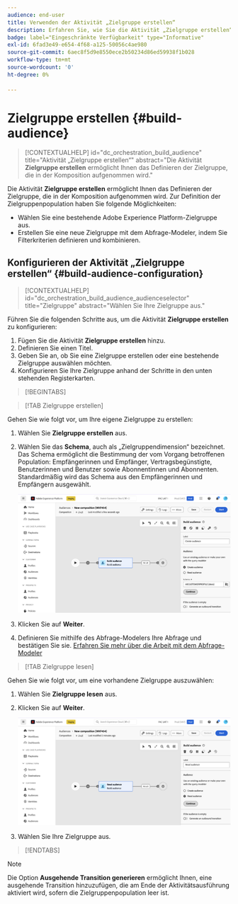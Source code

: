 ```yaml
---
audience: end-user
title: Verwenden der Aktivität „Zielgruppe erstellen“
description: Erfahren Sie, wie Sie die Aktivität „Zielgruppe erstellen“ verwenden.
badge: label="Eingeschränkte Verfügbarkeit" type="Informative"
exl-id: 6fad3e49-e654-4f68-a125-50056c4ae980
source-git-commit: 6aec8f5d9e8550ece2b50234d86ed59938f1b028
workflow-type: tm+mt
source-wordcount: '0'
ht-degree: 0%

---
```


# Zielgruppe erstellen {#build-audience}

>[!CONTEXTUALHELP]
>id="dc_orchestration_build_audience"
>title="Aktivität „Zielgruppe erstellen“"
>abstract="Die Aktivität **Zielgruppe erstellen** ermöglicht Ihnen das Definieren der Zielgruppe, die in der Komposition aufgenommen wird."

Die Aktivität **Zielgruppe erstellen** ermöglicht Ihnen das Definieren der Zielgruppe, die in der Komposition aufgenommen wird. Zur Definition der Zielgruppenpopulation haben Sie folgende Möglichkeiten:

* Wählen Sie eine bestehende Adobe Experience Platform-Zielgruppe aus.
* Erstellen Sie eine neue Zielgruppe mit dem Abfrage-Modeler, indem Sie Filterkriterien definieren und kombinieren.

## Konfigurieren der Aktivität „Zielgruppe erstellen“ {#build-audience-configuration}

>[!CONTEXTUALHELP]
>id="dc_orchestration_build_audience_audienceselector"
>title="Zielgruppe"
>abstract="Wählen Sie Ihre Zielgruppe aus."

Führen Sie die folgenden Schritte aus, um die Aktivität **Zielgruppe erstellen** zu konfigurieren:

1. Fügen Sie die Aktivität **Zielgruppe erstellen** hinzu.
1. Definieren Sie einen Titel.
1. Geben Sie an, ob Sie eine Zielgruppe erstellen oder eine bestehende Zielgruppe auswählen möchten.
1. Konfigurieren Sie Ihre Zielgruppe anhand der Schritte in den unten stehenden Registerkarten.

>[!BEGINTABS]

>[!TAB Zielgruppe erstellen]

Gehen Sie wie folgt vor, um Ihre eigene Zielgruppe zu erstellen:

1. Wählen Sie **Zielgruppe erstellen** aus.
1. Wählen Sie das **Schema**, auch als „Zielgruppendimension“ bezeichnet. Das Schema ermöglicht die Bestimmung der vom Vorgang betroffenen Population: Empfängerinnen und Empfänger, Vertragsbegünstigte, Benutzerinnen und Benutzer sowie Abonnentinnen und Abonnenten. Standardmäßig wird das Schema aus den Empfängerinnen und Empfängern ausgewählt. 

   ![](../assets/build-audience-create.png)

1. Klicken Sie auf **Weiter**.
1. Definieren Sie mithilfe des Abfrage-Modelers Ihre Abfrage und bestätigen Sie sie. [Erfahren Sie mehr über die Arbeit mit dem Abfrage-Modeler](../../query/query-modeler-overview.md)

>[!TAB Zielgruppe lesen]

Gehen Sie wie folgt vor, um eine vorhandene Zielgruppe auszuwählen:

1. Wählen Sie **Zielgruppe lesen** aus.
1. Klicken Sie auf **Weiter**.

   ![](../assets/build-audience-read.png)

1. Wählen Sie Ihre Zielgruppe aus.

>[!ENDTABS]

>[!NOTE]
>
>Die Option **Ausgehende Transition generieren** ermöglicht Ihnen, eine ausgehende Transition hinzuzufügen, die am Ende der Aktivitätsausführung aktiviert wird, sofern die Zielgruppenpopulation leer ist.

<!--
## Examples{#build-audience-examples}

Here is an example of a workflow with two **Build audience** activities. The first one targets the poker players audience, followed by an email delivery. The second one targets the VIP clients audience, followed by an SMS delivery.

![](../assets/workflow-audience-example.png)
-->
